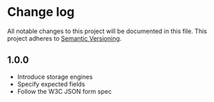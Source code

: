 # Change log

All notable changes to this project will be documented in this file.
This project adheres to [Semantic Versioning](http://semver.org/).

## 1.0.0

- Introduce storage engines
- Specify expected fields
- Follow the W3C JSON form spec

